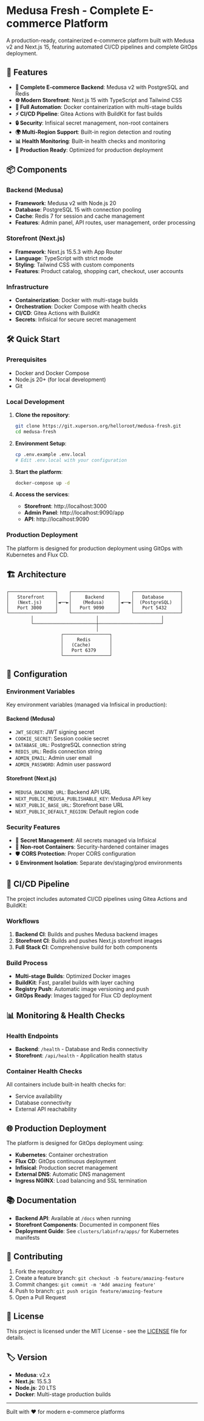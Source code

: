 # Medusa Fresh - Complete E-commerce Platform

A production-ready, containerized e-commerce platform built with Medusa v2 and Next.js 15, featuring automated CI/CD pipelines and complete GitOps deployment.

## 🚀 Features

- **🛒 Complete E-commerce Backend**: Medusa v2 with PostgreSQL and Redis
- **🌐 Modern Storefront**: Next.js 15 with TypeScript and Tailwind CSS
- **🔧 Full Automation**: Docker containerization with multi-stage builds
- **⚡ CI/CD Pipeline**: Gitea Actions with BuildKit for fast builds
- **🔒 Security**: Infisical secret management, non-root containers
- **🌍 Multi-Region Support**: Built-in region detection and routing
- **📊 Health Monitoring**: Built-in health checks and monitoring
- **🎯 Production Ready**: Optimized for production deployment

## 📦 Components

### Backend (Medusa)
- **Framework**: Medusa v2 with Node.js 20
- **Database**: PostgreSQL 15 with connection pooling
- **Cache**: Redis 7 for session and cache management
- **Features**: Admin panel, API routes, user management, order processing

### Storefront (Next.js)
- **Framework**: Next.js 15.5.3 with App Router
- **Language**: TypeScript with strict mode
- **Styling**: Tailwind CSS with custom components
- **Features**: Product catalog, shopping cart, checkout, user accounts

### Infrastructure
- **Containerization**: Docker with multi-stage builds
- **Orchestration**: Docker Compose with health checks
- **CI/CD**: Gitea Actions with BuildKit
- **Secrets**: Infisical for secure secret management

## 🛠️ Quick Start

### Prerequisites
- Docker and Docker Compose
- Node.js 20+ (for local development)
- Git

### Local Development

1. **Clone the repository**:
   ```bash
   git clone https://git.xuperson.org/helloroot/medusa-fresh.git
   cd medusa-fresh
   ```

2. **Environment Setup**:
   ```bash
   cp .env.example .env.local
   # Edit .env.local with your configuration
   ```

3. **Start the platform**:
   ```bash
   docker-compose up -d
   ```

4. **Access the services**:
   - **Storefront**: http://localhost:3000
   - **Admin Panel**: http://localhost:9090/app
   - **API**: http://localhost:9090

### Production Deployment

The platform is designed for production deployment using GitOps with Kubernetes and Flux CD.

## 🏗️ Architecture

```
┌─────────────────┐    ┌─────────────────┐    ┌─────────────────┐
│   Storefront    │    │     Backend     │    │   Database      │
│   (Next.js)     │◄──►│    (Medusa)     │◄──►│  (PostgreSQL)   │
│   Port 3000     │    │   Port 9090     │    │   Port 5432     │
└─────────────────┘    └─────────────────┘    └─────────────────┘
         │                       │                       │
         └───────────────────────┼───────────────────────┘
                                 │
                    ┌─────────────────┐
                    │     Redis       │
                    │   (Cache)       │
                    │   Port 6379     │
                    └─────────────────┘
```

## 🔧 Configuration

### Environment Variables

Key environment variables (managed via Infisical in production):

#### Backend (Medusa)
- `JWT_SECRET`: JWT signing secret
- `COOKIE_SECRET`: Session cookie secret  
- `DATABASE_URL`: PostgreSQL connection string
- `REDIS_URL`: Redis connection string
- `ADMIN_EMAIL`: Admin user email
- `ADMIN_PASSWORD`: Admin user password

#### Storefront (Next.js)
- `MEDUSA_BACKEND_URL`: Backend API URL
- `NEXT_PUBLIC_MEDUSA_PUBLISHABLE_KEY`: Medusa API key
- `NEXT_PUBLIC_BASE_URL`: Storefront base URL
- `NEXT_PUBLIC_DEFAULT_REGION`: Default region code

### Security Features

- 🔐 **Secret Management**: All secrets managed via Infisical
- 👤 **Non-root Containers**: Security-hardened container images
- 🛡️ **CORS Protection**: Proper CORS configuration
- 🔒 **Environment Isolation**: Separate dev/staging/prod environments

## 🚀 CI/CD Pipeline

The project includes automated CI/CD pipelines using Gitea Actions and BuildKit:

### Workflows

1. **Backend CI**: Builds and pushes Medusa backend images
2. **Storefront CI**: Builds and pushes Next.js storefront images  
3. **Full Stack CI**: Comprehensive build for both components

### Build Process

- **Multi-stage Builds**: Optimized Docker images
- **BuildKit**: Fast, parallel builds with layer caching
- **Registry Push**: Automatic image versioning and push
- **GitOps Ready**: Images tagged for Flux CD deployment

## 📊 Monitoring & Health Checks

### Health Endpoints

- **Backend**: `/health` - Database and Redis connectivity
- **Storefront**: `/api/health` - Application health status

### Container Health Checks

All containers include built-in health checks for:
- Service availability
- Database connectivity  
- External API reachability

## 🌐 Production Deployment

The platform is designed for GitOps deployment using:

- **Kubernetes**: Container orchestration
- **Flux CD**: GitOps continuous deployment
- **Infisical**: Production secret management
- **External DNS**: Automatic DNS management
- **Ingress NGINX**: Load balancing and SSL termination

## 📚 Documentation

- **Backend API**: Available at `/docs` when running
- **Storefront Components**: Documented in component files
- **Deployment Guide**: See `clusters/labinfra/apps/` for Kubernetes manifests

## 🤝 Contributing

1. Fork the repository
2. Create a feature branch: `git checkout -b feature/amazing-feature`
3. Commit changes: `git commit -m 'Add amazing feature'`
4. Push to branch: `git push origin feature/amazing-feature`
5. Open a Pull Request

## 📄 License

This project is licensed under the MIT License - see the [LICENSE](LICENSE) file for details.

## 🏷️ Version

- **Medusa**: v2.x
- **Next.js**: 15.5.3
- **Node.js**: 20 LTS
- **Docker**: Multi-stage production builds

---

Built with ❤️ for modern e-commerce platforms